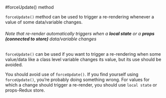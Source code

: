 #forceUpdate() method

`forceUpdate()` method can be used to trigger a re-rendering whenever a value of some data/variable changes.

###### Note that re-render automatically triggers when a **local state** or a **props (connected to store)**  data/variable changes

`forceUpdate()` can be used if you want to trigger a re-rendering when some value/data like a class level variable changes its value, but its use should be avoided.

You should avoid use of `forceUpdate()`. If you find yourself using `forceUpdate()`, you’re probably doing something wrong. For values for which a change should trigger a re-render, you should use `local state` or props-Redux store.







